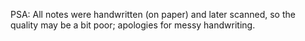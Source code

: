 PSA: All notes were handwritten (on paper) and later scanned, so the quality may be a bit poor; apologies for messy handwriting.